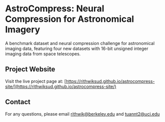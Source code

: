 # AstroCompress: Neural Compression for Astronomical Imagery

A benchmark dataset and neural compression challenge for astronomical imaging data, featuring four new datasets with 16-bit unsigned integer imaging data from space telescopes.

## Project Website

Visit the live project page at: [https://rithwiksud.github.io/astrocompress-site/](https://rithwiksud.github.io/astrocompress-site/)

## Contact

For any questions, please email rithwik@berkeley.edu and tuannt2@uci.edu